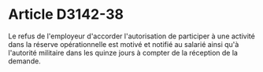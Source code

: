 # Article D3142-38

  
Le refus de l'employeur d'accorder l'autorisation de participer à une activité dans la réserve opérationnelle est motivé et notifié au salarié ainsi qu'à l'autorité militaire dans les quinze jours à compter de la réception de la demande.